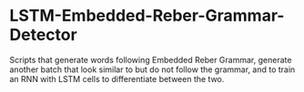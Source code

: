 # LSTM-Embedded-Reber-Grammar-Detector
Scripts that generate words following Embedded Reber Grammar, generate another batch that look similar to but do not follow the grammar, and to train an RNN with LSTM cells to differentiate between the two.
